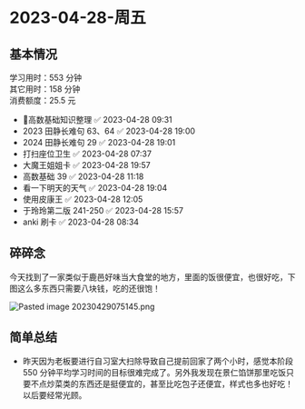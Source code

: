 # 2023-04-28-周五

## 基本情况

学习用时：553 分钟  
其它用时：158 分钟  
消费额度：25.5 元

-   📌高数基础知识整理 ✅ 2023-04-28 09:31
-   2023 田静长难句 63、64 ✅ 2023-04-28 19:00
-   2024 田静长难句 29 ✅ 2023-04-28 19:01
-   打扫座位卫生 ✅ 2023-04-28 07:37
-   大魔王姐姐卡 ✅ 2023-04-28 19:57
-   高数基础 39 ✅ 2023-04-28 11:18
-   看一下明天的天气 ✅ 2023-04-28 19:04
-   使用皮康王 ✅ 2023-04-28 12:05
-   于玲玲第二版 241-250 ✅ 2023-04-28 15:57
-   anki 刷卡 ✅ 2023-04-28 08:34

## 碎碎念

今天找到了一家类似于鹿邑好味当大食堂的地方，里面的饭很便宜，也很好吃，下图这么多东西只需要八块钱，吃的还很饱！

![Pasted image 20230429075145.png](Pasted%20image%2020230429075145.png)

## 简单总结

- 昨天因为老板要进行自习室大扫除导致自己提前回家了两个小时，感觉本阶段 550 分钟平均学习时间的目标很难完成了。另外我发现在景仁馅饼那里吃饭只要不点炒菜类的东西还是挺便宜的，甚至比吃包子还便宜，样式也多也好吃！以后要经常光顾。